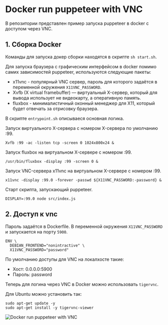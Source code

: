 # Docker run puppeteer with VNC

В репозитории представлен пример запуска puppeteer в docker с доступом через VNC.

## 1. Сборка Docker

Команды для запуска докер сборки находятся в скрипте `sh start.sh`.

Для запуска браузера с графическим интерфейсом в docker помимо самих зависимостей puppeteer, используются следующие пакеты:

- x11vnc - популярный VNC сервер, пароль для которого задаётся в переменной окружения `X11VNC_PASSWORD`.
- Xvfb (X virtual framebuffer) — виртуальный X-сервер, который для вывода использует не видеокарту, а оперативную память.
- fluxbox - минималистичный оконный менеджер для X11, который будет отвечать за отрисовку браузера.

В скрипте `entrypoint.sh` описываеся основная логика.

Запуск виртуального X-сервера с номером X-сервера по умолчанию :99.
```
Xvfb :99 -ac -listen tcp -screen 0 1024x800x24 &
```
Запуск fluxbox на виртуальном X-сервере с номером :99.
```
/usr/bin/fluxbox -display :99 -screen 0 &
```
Запуск VNC-сервера x11vnc на виртуальном X-сервере с номером :99.
```
x11vnc -display :99.0 -forever -passwd ${X11VNC_PASSWORD:-password} &
```
Старт скрипта, запускающий puppeteer.
```
DISPLAY=:99.0 node src/index.js
```

## 2. Доступ к vnc

Пароль задаётся в Dockerfile. В переменной окружения `X11VNC_PASSWORD` и запускается на порту `5900`.
```
ENV \
  DEBIAN_FRONTEND="nonintractive" \
  X11VNC_PASSWORD="password"
```

По умолчанию доступы для VNC на локалхосте такие:

- Хост: 0.0.0.0:5900
- Пароль: password

Теперь для логина через VNC в Docker можно использовать `tigervnc`.

Для Ubuntu можно установить так:
```
sudo apt-get update -y
sudo apt-get install -y tigervnc-viewer
```

![Docker run puppeteer with VNC](https://github.com/BaryshevRS/docker-vnc-puppeteer/raw/main/assets/ubuntu.png)


